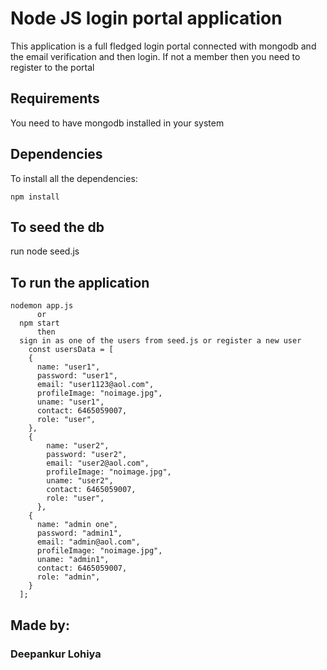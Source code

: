# Node JS login portal application
This application is a full fledged login portal connected with mongodb and the email verification and then login. If not a member then you need to register to the portal

## Requirements
You need to have mongodb installed in your system

## Dependencies
To install all the dependencies:
```
npm install
```

## To seed the db
run node seed.js

## To run the application
```
nodemon app.js
      or
  npm start
      then
  sign in as one of the users from seed.js or register a new user
    const usersData = [
    {
      name: "user1",
      password: "user1",
      email: "user1123@aol.com",
      profileImage: "noimage.jpg",
      uname: "user1",
      contact: 6465059007,
      role: "user",
    },
    {
        name: "user2",
        password: "user2",
        email: "user2@aol.com",
        profileImage: "noimage.jpg",
        uname: "user2",
        contact: 6465059007,
        role: "user",
      },
    {
      name: "admin one",
      password: "admin1",
      email: "admin@aol.com",
      profileImage: "noimage.jpg",
      uname: "admin1",
      contact: 6465059007,
      role: "admin",
    }
  ];
```

## Made by:
### Deepankur Lohiya
